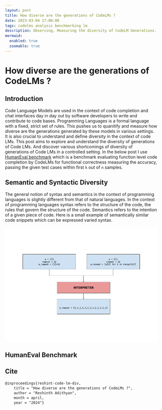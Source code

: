 ```yaml
---
layout: post
title: How diverse are the generations of CodeLMs ?
date: 2023-03-04 17:00:00
tags: codelms analysis benchmarking lm
description: Observing, Measuring the diversity of CodeLM Generations.
mermaid:
  enabled: true
  zoomable: true
---
```

# How diverse are the generations of CodeLMs ?
## Introduction
Code Language Models are used in the context of code completion and chat interfaces day in day out by software developers to write and contribute to code bases. Programming Languages is a formal language with a fixed, strict set of rules.  This pushes us to quanitify and measure how diverse are the generations generated by these models in various settings. It is also crucial to understand and define diversity in the context of code LMs. This post aims to explore and understand the diversity of generations of Code LMs. And discover various shortcomings of diversity of generations of Code LMs in a controlled setting. In the below post I use [HumanEval benchmark](https://github.com/openai/human-eval) which is a benchmark evaluating function level code completion by CodeLMs for functional correctness measuring the accuracy, passing the given test cases within first `k` out of `n` samples. 
## Semantic and Syntactic Diversity
The general notion of syntax and semantics in the context of programming languages is slightly different from that of natural languages. In the context of programming languages syntax refers to the structure of the code, the rules that govern the structure of the code. Semantics refers to the intention of a given piece of code. Here is a small example of semantically similar code snippets which can be expressed varied syntax.

![Semantic Similarity](/_posts/assets/semantic_similar.png)


## HumanEval Benchmark



## Cite
```
@inproceedings{reshint-code-lm-div,
    title = "How diverse are the generations of CodeLMs ?",
    author = "Reshinth Adithyan",
    month = april,
    year = "2024"}
```
